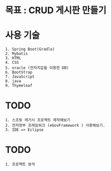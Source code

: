 # 목표 : CRUD 게시판 만들기

# 사용 기술 
    1. Spring Boot(Gradle)
    2. Mybatis
    3. HTML
    4. CSS
    5. oracle (전자지갑을 이용한 DB)
    6. BootStrap
    7. JavaScript
    8. java
    9. Thymeleaf

# TODO
    1. 스프링 레거시 프로젝트 제작해보기
    2. 전자정부 프레임워크 (eGovFramework ) 사용해보기.
    3. IDE => Eclipse
# TODO 
    1. 프로젝트 분석